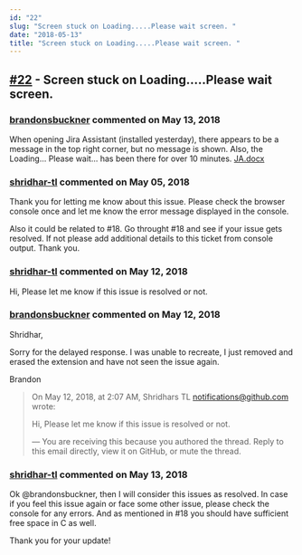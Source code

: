 ```yaml
---
id: "22"
slug: "Screen stuck on Loading.....Please wait screen. "
date: "2018-05-13"
title: "Screen stuck on Loading.....Please wait screen. "
---
```



## [#22](https://github.com/shridhar-tl/jira-assistant/issues/22) - Screen stuck on Loading.....Please wait screen. 

### [brandonsbuckner](https://github.com/brandonsbuckner) commented on May 13, 2018

When opening Jira Assistant (installed yesterday), there appears to be a message in the top right corner, but no message is shown. Also, the Loading... Please wait... has been there for over 10 minutes. 
[JA.docx](https://github.com/shridhar-tl/jira-assistant/files/1971029/JA.docx)


### [shridhar-tl](https://github.com/shridhar-tl) commented on May 05, 2018

Thank you for letting me know about this issue. Please check the browser console once and let me know the error message displayed in the console.

Also it could be related to  #18. Go throught #18 and see if your issue gets resolved. If not please add additional details to this ticket from console output. Thank you.

### [shridhar-tl](https://github.com/shridhar-tl) commented on May 12, 2018

Hi, Please let me know if this issue is resolved or not.

### [brandonsbuckner](https://github.com/brandonsbuckner) commented on May 12, 2018

Shridhar,

Sorry for the delayed response. I was unable to recreate, I just removed and erased the extension and have not seen the issue again. 

Brandon 

> On May 12, 2018, at 2:07 AM, Shridhars TL <notifications@github.com> wrote:
> 
> Hi, Please let me know if this issue is resolved or not.
> 
> —
> You are receiving this because you authored the thread.
> Reply to this email directly, view it on GitHub, or mute the thread.
> 


### [shridhar-tl](https://github.com/shridhar-tl) commented on May 13, 2018

Ok @brandonsbuckner, then I will consider this issues as resolved. In case if you feel this issue again or face some other issue, please check the console for any errors. And as mentioned in #18 you should have sufficient free space in C <drive> as well.

Thank you for your update!
